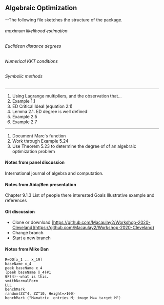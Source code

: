 ## Algebraic Optimization
--The following file sketches the structure of the package. 

######	maximum likelihood estimation
######	Euclidean distance degrees

######	Numerical KKT conditions
######	Symbolic methods

 -----------

1. Using Lagrange multipliers, and the observation that...
2. Example 1.1 
3. ED Critical Ideal (equation 2.1)
4. Lemma 2.1. ED degree is well defined
5. Example 2.5
6. Example 2.7 
 
 -----------

1. Document Marc's function
2. Work through Example 5.24 
3. Use Theorem 5.23 to determine the degree of of an algebraic optimization problem


#### Notes from panel discussion
International journal of algebra and computation.

#### Notes from Aida/Ben presentation
Chapter 9.1.3 
List of people there interested 
Goals
Illustrative example and references

#### Git discussion
- Clone or download [https://github.com/Macaulay2/Workshop-2020-Cleveland](https://github.com/Macaulay2/Workshop-2020-Cleveland)
- Change branch
- Start a new branch


#### Notes from Mike Dan
```
R=QQ[x_1 .. x_19]
baseName x_4
peek baseName x_4
(peek baseName x_4)#1
GF(4)--what is this.
smithNormalForm
LLL 
benchMark 
random(ZZ^4, ZZ^10, Height=>100)
benchMark ("M=matrix  entries M; image M== target M")
```








